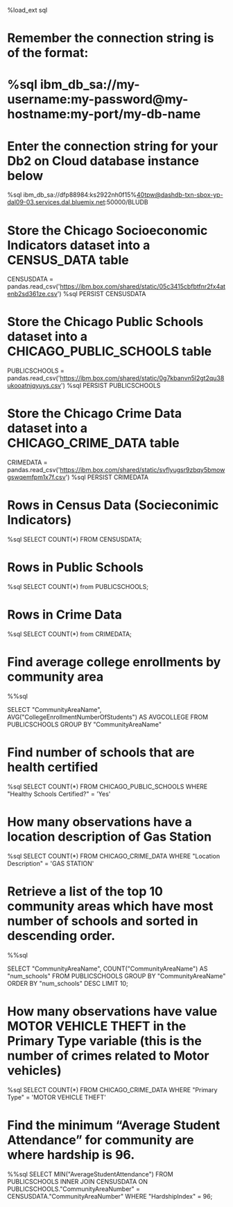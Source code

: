 %load_ext sql

# Remember the connection string is of the format:
# %sql ibm_db_sa://my-username:my-password@my-hostname:my-port/my-db-name
# Enter the connection string for your Db2 on Cloud database instance below
%sql ibm_db_sa://dfp88984:ks2922nh0f15%40tpw@dashdb-txn-sbox-yp-dal09-03.services.dal.bluemix.net:50000/BLUDB

# Store the Chicago Socioeconomic Indicators dataset into a CENSUS_DATA table
CENSUSDATA = pandas.read_csv('https://ibm.box.com/shared/static/05c3415cbfbtfnr2fx4atenb2sd361ze.csv')
%sql PERSIST CENSUSDATA

# Store the Chicago Public Schools dataset into a CHICAGO_PUBLIC_SCHOOLS table
PUBLICSCHOOLS = pandas.read_csv('https://ibm.box.com/shared/static/0g7kbanvn5l2gt2qu38ukooatnjqyuys.csv')
%sql PERSIST PUBLICSCHOOLS

# Store the Chicago Crime Data dataset into a CHICAGO_CRIME_DATA table
CRIMEDATA = pandas.read_csv('https://ibm.box.com/shared/static/svflyugsr9zbqy5bmowgswqemfpm1x7f.csv')
%sql PERSIST CRIMEDATA

# Rows in Census Data (Socieconimic Indicators)
%sql SELECT COUNT(*) FROM CENSUSDATA;

# Rows in Public Schools
%sql SELECT COUNT(*) from PUBLICSCHOOLS;

# Rows in Crime Data
%sql SELECT COUNT(*) from CRIMEDATA;

# Find average college enrollments by community area

%%sql

SELECT "CommunityAreaName", AVG("CollegeEnrollmentNumberOfStudents") AS AVGCOLLEGE 
	FROM PUBLICSCHOOLS 
	GROUP BY "CommunityAreaName"

# Find number of schools that are health certified

%sql SELECT COUNT(*) FROM CHICAGO_PUBLIC_SCHOOLS WHERE "Healthy Schools Certified?" = 'Yes'

# How many observations have a location description of Gas Station

%sql SELECT COUNT(*) FROM CHICAGO_CRIME_DATA WHERE "Location Description" = 'GAS STATION'

# Retrieve a list of the top 10 community areas which have most number of schools and sorted in descending order.

%%sql

SELECT "CommunityAreaName", COUNT("CommunityAreaName") AS "num_schools" 
    FROM     PUBLICSCHOOLS
    GROUP BY "CommunityAreaName"
    ORDER BY "num_schools" DESC
    LIMIT    10;

# How many observations have value MOTOR VEHICLE THEFT in the Primary Type variable (this is the number of crimes related to Motor vehicles)

%sql SELECT COUNT(*) FROM CHICAGO_CRIME_DATA WHERE "Primary Type" = 'MOTOR VEHICLE THEFT'

# Find the minimum “Average Student Attendance” for community are where hardship is 96. 

%%sql 
SELECT MIN("AverageStudentAttendance")
	FROM PUBLICSCHOOLS
	INNER JOIN CENSUSDATA ON PUBLICSCHOOLS."CommunityAreaNumber" = CENSUSDATA."CommunityAreaNumber"
	WHERE "HardshipIndex" = 96;
